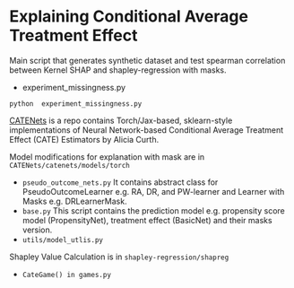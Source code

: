 # Explaining Conditional Average Treatment Effect 

Main script that generates synthetic dataset and test spearman correlation between Kernel SHAP and shapley-regression with masks.

- experiment_missingness.py

```python  experiment_missingness.py ```

[CATENets](https://github.com/AliciaCurth/CATENets) is a repo contains Torch/Jax-based, sklearn-style implementations of Neural Network-based Conditional Average Treatment Effect (CATE) Estimators by Alicia Curth. 

Model modifications for explanation with mask are in ```CATENets/catenets/models/torch``` 

- ```pseudo_outcome_nets.py``` It contains abstract class for PseudoOutcomeLearner e.g. RA, DR, and PW-learner and Learner with Masks e.g. DRLearnerMask.
- ```base.py``` This script contains the prediction model e.g. propensity score model (PropensityNet), treatment effect (BasicNet) and their masks version. 
- ```utils/model_utlis.py```

Shapley Value Calculation is in ```shapley-regression/shapreg```
- ```CateGame() in games.py```
